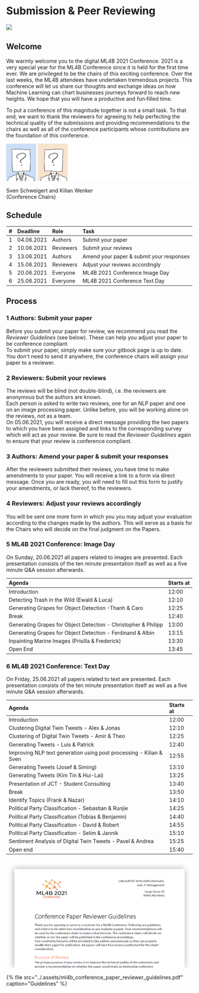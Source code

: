 # Submission & Peer Reviewing

![](.assets/pattern.png)

## Welcome

We warmly welcome you to the digital ML4B 2021 Conference. 2021 is a very special year for the ML4B Conference since it is held for the first time ever. We are privileged to be the chairs of this exciting conference. Over the last weeks, the ML4B attendees have undertaken tremendous projects. This conference will let us share our thoughts and exchange ideas on how Machine Learning can chart businesses journeys forward to reach new heights. We hope that you will have a productive and fun‐filled time.

To put a conference of this magnitude together is not a small task. To that end, we want to thank the reviewers for agreeing to help perfecting the technical quality of the submissions and providing recommendations to the chairs as well as all of the conference participants whose contributions are the foundation of this conference.

![](.assets/chairs.png)

Sven Schweigert and Kilian Wenker   
\(Conference Chairs\)

## Schedule

| \# | Deadline | Role | Task |
| :--- | :--- | :--- | :--- |
| 1 | 04.06.2021 | Authors | Submit your paper |
| 2 | 10.06.2021 | Reviewers | Submit your reviews |
| 3 | 13.06.2021 | Authors | Amend your paper & submit your responses |
| 4 | 15.06.2021 | Reviewers | Adjust your reviews accordingly |
| 5 | 20.06.2021 | Everyone | ML4B 2021 Conference Image Day |
| 6 | 25.06.2021 | Everyone | ML4B 2021 Conference Text Day |

## Process

### 1 Authors: Submit your paper  

Before you submit your paper for review, we recommend you read the _Reviewer Guidelines_ \(see below\). These can help you adjust your paper to be conference compliant.  
To submit your paper, simply make sure your gitbook page is up to date. You don't need to send it anywhere, the conference chairs will assign your paper to a reviewer. 

### 2 Reviewers: Submit your reviews

The reviews will be blind \(not double-blind\), i.e. the reviewers are anonymous but the authors are known.  
Each person is asked to write two reviews, one for an NLP paper and one on an image processing paper. Unlike before, you will be  working alone on the reviews, _not_ as a team.   
On 05.06.2021, you will receive a direct message providing the two papers to which you have been assigned and links to the corresponding survey which will act as your review. Be sure to read the _Reviewer Guidelines_ again to ensure that your review is conference compliant.

### 3 Authors: Amend your paper & submit your responses

After the reviewers submitted their reviews, you have time to make amendments to your paper. You will receive a link to a form via direct message. Once you are ready, you will need to fill out this form to justify your amendments, or lack thereof, to the reviewers.

### 4 Reviewers: Adjust your reviews accordingly

You will be sent one more form in which you you may adjust your evaluation according to the changes made by the authors. This will serve as a basis for the Chairs who will decide on the final judgment on the Papers.

### 5 ML4B 2021 Conference: Image Day

On Sunday, 20.06.2021 all papers related to images are presented. Each presentation consists of the ten minute presentation itself as well as a five minute Q&A session afterwards.

| Agenda | Starts at |
| :--- | :--- |
| Introduction | 12:00 |
| Detecting Trash in the Wild \(Ewald & Luca\) | 12:10 |
| Generating Grapes for Object Detection -Thanh & Caro | 12:25 |
| Break | 12:40 |
| Generating Grapes for Object Detection - Christopher & Philipp | 13:00 |
| Generating Grapes for Object Detection - Ferdinand & Albin | 13:15 |
| Inpainting Marine Images \(Prisilla & Frederick\) | 13:30 |
| Open End | 13:45 |

### 6 ML4B 2021 Conference: Text Day

On Friday, 25.06.2021 all papers related to text are presented. Each presentation consists of the ten minute presentation itself as well as a five minute Q&A session afterwards.

| Agenda | Starts at |
| :--- | :--- |
| Introduction | 12:00 |
| Clustering Digital Twin Tweets - Alex & Jonas | 12:10 |
| Clustering of Digital Twin Tweets - Amir & Theo | 12:25 |
| Generating Tweets - Luis & Patrick | 12:40 |
| Improving NLP text generation using post processing - Kilian & Sven | 12:55 |
| Generating Tweets \(Josef & Siming\) | 13:10 |
| Generating Tweets \(Kim Tin & Hui-Lai\) | 13:25 |
| Presentation of JCT - Student Consulting | 13:40 |
| Break | 13:50 |
| Identify Topics \(Frank & Nazar\) | 14:10 |
| Political Party Classification - Sebastian & Runjie | 14:25 |
| Political Party Classification \(Tobias & Benjamin\) | 14:40 |
| Political Party Classification - David & Robert | 14:55 |
| Political Party Classification - Selim & Jannik | 15:10 |
| Sentiment Analysis of Digital Twin Tweets - Pavel & Andrea | 15:25 |
| Open end | 15:40 |



![](.assets/guidelines_preview.png)



{% file src="../.assets/ml4b\_conference\_paper\_reviewer\_guidelines.pdf" caption="Guidelines" %}

